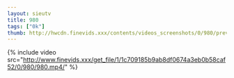 ```yaml
--- 
layout: sieutv
title: 980
tags: ["0k"]
thumb: http://hwcdn.finevids.xxx/contents/videos_screenshots/0/980/preview.mp4.jpg
---
```

{% include video src="http://www.finevids.xxx/get_file/1/1c709185b9ab8df0674a3eb0b58caf52/0/980/980.mp4/" %} 
